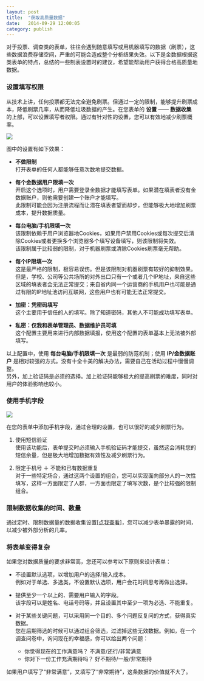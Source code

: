 ```yaml
---
layout: post
title:  "获取高质量数据"
date:   2014-09-29 12:00:05
category: publish
---
```


对于投票、调查类的表单，往往会遇到随意填写或用机器填写的数据（刷票），这些数据浪费存储空间，严重的可能会造成整个分析结果失效。以下是金数据根据这类表单的特点，总结的一些制表设置时的建议，希望能帮助用户获得合格高质量地数据。

###  设置填写权限

从技术上讲，任何投票都无法完全避免刷票。但通过一定的限制，能够提升刷票成本，降低刷票几率，从而降低垃圾数据的产生。在您表单的 **设置** —— **数据收集** 的上部，可以设置填写者权限。通过有针对性的设置，您可以有效地减少刷票概率。

![](http://jinshuju-help-pics.b0.upaiyun.com/images/data-quality-1.png)

图中的设置有如下效果：

* **不做限制**  
打开表单的任何人都能够任意次数地提交数据。

* **每个金数据用户限填一次**  
开启这个选项时，用户需要登录金数据才能填写表单。如果潜在填表者没有金数据账户，则他需要创建一个账户才能填写。  
此限制可能会因为注册流程而让潜在填表者望而却步，但能够极大地增加刷票成本，提升数据质量。

* **每台电脑/手机限填一次**  
该限制依赖于用户浏览器地Cookies，如果用户禁用Cookies或每次提交后清除Cookies或者更换多个浏览器多个填写设备填写，则该限制将失效。  
该限制属于比较弱的限制，对于机器刷票或清除Cookies刷票毫无帮助。

* **每个IP限填一次**  
这是最严格的限制，极容易误伤。但是该限制对机器刷票有较好的抑制效果。  
但是，学校、公司等公共场所的对外出口只有一个或者几个IP地址，来自这些区域的填表者会无法正常提交；来自省内同一个运营商的手机用户也可能是通过有限的IP地址池访问互联网，这些用户也有可能无法正常提交。  

* **加密：凭密码填写**  
这个主要用于信任的人的填写。除了知道密码，其他人不可能成功填写表单。

* **私密：仅我和表单管理员、数据维护员可填**  
这个配置主要用来进行内部数据填报，使用这个配置的表单基本上无法被外部填写。

以上配置中，使用 **每台电脑/手机限填一次** 是最弱的防范机制；使用 **IP/金数据账户** 是相对较强的方式。没有十全十美的解决办法，需要自己在活动过程中慢慢调整。  
另外，加上验证码是必须的选择。加上验证码能够极大的提高刷票的难度，同时对用户的体验影响也较小。

<h3 id="mobile-field">使用手机字段</h3>

![](http://jinshuju-help-pics.b0.upaiyun.com/images/data-quality-2.png)

在您的表单中添加手机字段，通过合理的设置，也可以很好的减少刷票行为。

1. 使用短信验证  
使用该功能后，表单提交时必须输入手机验证码才能提交，虽然这会消耗您的短信余量，但是极大地增加数据有效性及减少刷票行为。

2. 限定手机号 ＋ 不能和已有数据重复  
对于一些特定场合，通过这两个设置的组合，您可以实现面向部分人的一次性填写，这样一方面限定了人群，一方面也限定了填写次数，是个比较强的限制组合。

### 限制数据收集的时间、数量

通过定时、限制数据量的数据收集设置[[点我查看](collecting-data.html)]，您可以减少表单暴露的时间，以减少被外部分析的几率。

### 将表单变得复杂

如果您对数据质量的要求非常高，您还可以参考以下原则来设计表单：

* 不设置默认选项，以增加用户的选择/输入成本。  
例如对于单选、多选类，不设置默认选项，用户会花时间思考再做出选择。

* 提供至少一个以上的、需要用户输入的字段。  
该字段可以是姓名、电话号码等，并且设置其中至少一项为必选、不能重复。

* 对于某些关键问题，可以采用同一个目的、多个问题反复问的方式，获得真实数据。  
您在后期筛选的时候可以通过组合筛选，过滤掉这些无效数据。例如，在一个调查问卷中，询问现在的幸福感，你可以给出两个问题：

	* 你觉得现在的工作满意吗？ 不满意/还行/非常满意  
	* 你对下一份工作充满期待吗？ 好不期待/一般/非常期待

如果用户填写了“非常满意”，又填写了“非常期待”，这条数据的价值就不大了。
